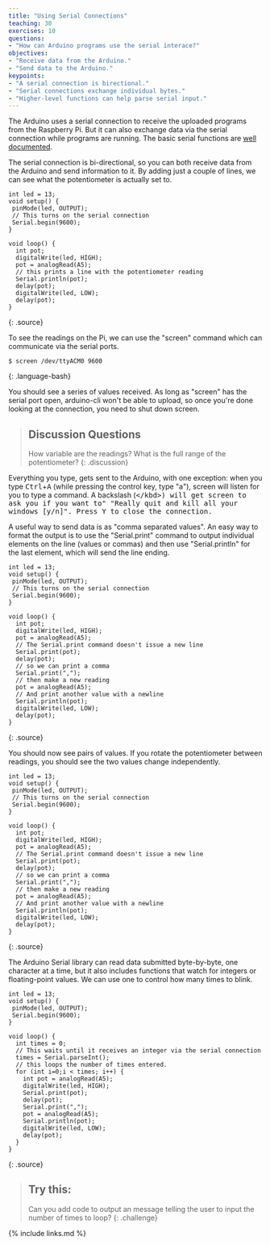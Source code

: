 ```yaml
---
title: "Using Serial Connections"
teaching: 30
exercises: 10
questions:
- "How can Arduino programs use the serial interace?"
objectives:
- "Receive data from the Arduino."
- "Send data to the Arduino."
keypoints:
- "A serial connection is birectional."
- "Serial connections exchange individual bytes."
- "Higher-level functions can help parse serial input."
---
```


The Arduino uses a serial connection to receive the uploaded programs from the Raspberry Pi. But it can also exchange data via the serial connection while programs are running. The basic serial functions are [well documented](https://www.arduino.cc/reference/en/language/functions/communication/serial/).

The serial connection is bi-directional, so you can both receive data from the Arduino and send information to it.  By adding just a couple of lines, we can see what the potentiometer is actually set to.

~~~
int led = 13;
void setup() {
 pinMode(led, OUTPUT);
 // This turns on the serial connection
 Serial.begin(9600);
}

void loop() {
  int pot;
  digitalWrite(led, HIGH);
  pot = analogRead(A5);
  // this prints a line with the potentiometer reading
  Serial.println(pot);
  delay(pot);
  digitalWrite(led, LOW);
  delay(pot);
}
~~~
{: .source}

To see the readings on the Pi, we can use the "screen" command which can communicate via the serial ports.

~~~
$ screen /dev/ttyACM0 9600
~~~
{: .language-bash}

You should see a series of values received. As long as "screen" has the serial port open, arduino-cli won't be able to upload, so once you're done looking at the connection, you need to shut down screen.

> ## Discussion Questions
> How variable are the readings? What is the full range of the potentiometer?
{: .discussion}

Everything you type, gets sent to the Arduino, with one exception: when you type <kbd>Ctrl</kbd>+<kbd>A</kbd> (while pressing the control key, type "a"), screen will listen for you to type a command. A backslash (<kbd>\</kbd>) will get screen to ask you if you want to" "Really quit and kill all your windows [y/n]". Press <kbd>Y</kbd> to close the connection.

A useful way to send data is as "comma separated values". An easy way to format the output is to use the "Serial.print" command to output individual elements on the line (values or commas) and then use "Serial.println" for the last element, which will send the line ending.

~~~
int led = 13;
void setup() {
 pinMode(led, OUTPUT);
 // This turns on the serial connection
 Serial.begin(9600);
}

void loop() {
  int pot;
  digitalWrite(led, HIGH);
  pot = analogRead(A5);
  // The Serial.print command doesn't issue a new line
  Serial.print(pot);
  delay(pot);
  // so we can print a comma
  Serial.print(",");
  // then make a new reading
  pot = analogRead(A5);
  // And print another value with a newline
  Serial.println(pot);
  digitalWrite(led, LOW);
  delay(pot);
}
~~~
{: .source}

You should now see pairs of values. If you rotate the potentiometer between readings, you should see the two values change independently.

~~~
int led = 13;
void setup() {
 pinMode(led, OUTPUT);
 // This turns on the serial connection
 Serial.begin(9600);
}

void loop() {
  int pot;
  digitalWrite(led, HIGH);
  pot = analogRead(A5);
  // The Serial.print command doesn't issue a new line
  Serial.print(pot);
  delay(pot);
  // so we can print a comma
  Serial.print(",");
  // then make a new reading
  pot = analogRead(A5);
  // And print another value with a newline
  Serial.println(pot);
  digitalWrite(led, LOW);
  delay(pot);
}
~~~
{: .source}

The Arduino Serial library can read data submitted byte-by-byte, one character at a time, but it also includes functions that watch for integers or floating-point values. We can use one to control how many times to blink.

~~~
int led = 13;
void setup() {
 pinMode(led, OUTPUT);
 Serial.begin(9600);
}

void loop() {
  int times = 0;
  // This waits until it receives an integer via the serial connection
  times = Serial.parseInt();
  // this loops the number of times entered.
  for (int i=0;i < times; i++) {  
    int pot = analogRead(A5);
    digitalWrite(led, HIGH);
    Serial.print(pot);
    delay(pot);
    Serial.print(",");
    pot = analogRead(A5);
    Serial.println(pot);
    digitalWrite(led, LOW);
    delay(pot);
  }
}
~~~
{: .source}

> ## Try this:
>
> Can you add code to output an message telling the user to input the number of times to loop?
{: .challenge}

{% include links.md %}
